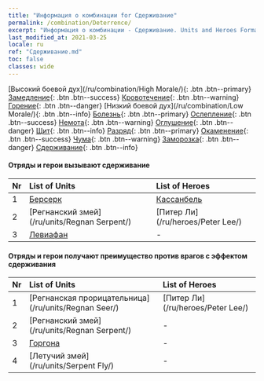 ```yaml
---
title: "Информация о комбинации for Сдерживание"
permalink: /combination/Deterrence/
excerpt: "Информация о комбинации - Сдерживание. Units and Heroes Formation."
last_modified_at: 2021-03-25
locale: ru
ref: "Сдерживание.md"
toc: false
classes: wide
---
```


  [Высокий боевой дух](/ru/combination/High Morale/){: .btn .btn--primary} [Замедление](/ru/combination/Slow/){: .btn .btn--success} [Кровотечение](/ru/combination/Bleeding/){: .btn .btn--warning} [Горение](/ru/combination/Burning/){: .btn .btn--danger} [Низкий боевой дух](/ru/combination/Low Morale/){: .btn .btn--info} [Болезнь](/ru/combination/Disease/){: .btn .btn--primary} [Ослепление](/ru/combination/Blind/){: .btn .btn--success} [Немота](/ru/combination/Silence/){: .btn .btn--warning} [Оглушение](/ru/combination/Stun/){: .btn .btn--danger} [Щит](/ru/combination/Shield/){: .btn .btn--info} [Разряд](/ru/combination/Static/){: .btn .btn--primary} [Окаменение](/ru/combination/Petrify/){: .btn .btn--success} [Чума](/ru/combination/Plague/){: .btn .btn--warning} [Заморозка](/ru/combination/Freeze/){: .btn .btn--danger} [Сдерживание](/ru/combination/Deterrence/){: .btn .btn--info} 


#### Отряды и герои вызывают сдерживание

  | Nr |  List of Units  | List of Heroes | 
  |:---|:----------------|:---------------| 
  | 1 | [Берсерк](/ru/units/Berserker/) | [Кассанбель](/ru/heroes/Cassanbel/) |
  | 2 | [Регнанский змей](/ru/units/Regnan Serpent/) | [Питер Ли](/ru/heroes/Peter Lee/) |
  | 3 | [Левиафан](/ru/units/Revyaratan/) | - |


#### Отряды и герои получают преимущество против врагов с эффектом сдерживания

  | Nr |  List of Units  | List of Heroes | 
  |:---|:----------------|:---------------| 
  | 1 | [Регнанская прорицательница](/ru/units/Regnan Seer/) | [Питер Ли](/ru/heroes/Peter Lee/) |
  | 2 | [Регнанский змей](/ru/units/Regnan Serpent/) | - |
  | 3 | [Горгона](/ru/units/Gorgon/) | - |
  | 4 | [Летучий змей](/ru/units/Serpent Fly/) | - |
